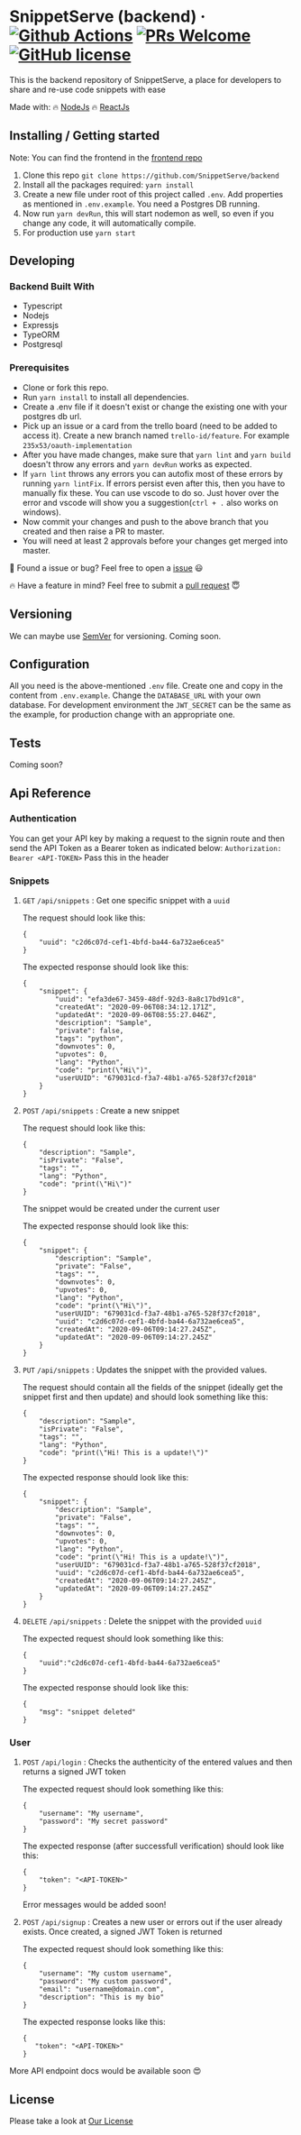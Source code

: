# SnippetServe (backend) &middot; [![Github Actions](https://github.com/SnippetServe/backend/workflows/Deploy%20To%20Heroku/badge.svg)](https://github.com/SnippetServe/backend/actions) [![PRs Welcome](https://img.shields.io/badge/PRs-welcome-brightgreen.svg?style=flat-square)](http://makeapullrequest.com) [![GitHub license](https://img.shields.io/badge/license-MIT-blue.svg?style=flat-square)](https://github.com/SnippetServe/backend/blob/master/LICENSE)

This is the backend repository of SnippetServe, a place for developers to share and re-use code snippets with ease

Made with:
🔥 [NodeJs]()
🔥 [ReactJs]()

## Installing / Getting started

Note: You can find the frontend in the [frontend repo](https://github.com/SnippetServe/frontend.git)

1. Clone this repo `git clone https://github.com/SnippetServe/backend`
2. Install all the packages required: `yarn install`
3. Create a new file under root of this project called `.env`. Add properties as mentioned in `.env.example`. You need a Postgres DB running.
4. Now run `yarn devRun`, this will start nodemon as well, so even if you change any code, it will automatically compile.
5. For production use `yarn start`

## Developing

### Backend Built With

- Typescript
- Nodejs
- Expressjs
- TypeORM
- Postgresql

### Prerequisites

- Clone or fork this repo.
- Run `yarn install` to install all dependencies.
- Create a .env file if it doesn't exist or change the existing one with your postgres db url.
- Pick up an issue or a card from the trello board (need to be added to access it). Create a new branch named `trello-id/feature`. For example `235x53/oauth-implementation`
- After you have made changes, make sure that `yarn lint` and `yarn build` doesn't throw any errors and `yarn devRun` works as expected.
- If `yarn lint` throws any errors you can autofix most of these errors by running `yarn lintFix`. If errors persist even after this, then you have to manually fix these. You can use vscode to do so. Just hover over the error and vscode will show you a suggestion(`ctrl + .` also works on windows).
- Now commit your changes and push to the above branch that you created and then raise a PR to master.
- You will need at least 2 approvals before your changes get merged into master.

🐛 Found a issue or bug? Feel free to open a [issue]() 😃

🔥 Have a feature in mind? Feel free to submit a [pull request]() 😇

## Versioning

We can maybe use [SemVer](http://semver.org/) for versioning. Coming soon.

## Configuration

All you need is the above-mentioned `.env` file. Create one and copy in the content from `.env.example`. Change the `DATABASE_URL` with your own database.
For development environment the `JWT_SECRET` can be the same as the example, for production change with an appropriate one.

## Tests

Coming soon?

## Api Reference

### Authentication
You can get your API key by making a request to the signin route and then send the API Token as a Bearer token as indicated below:
`Authorization: Bearer <API-TOKEN>` Pass this in the header

### Snippets
1. `GET` `/api/snippets` : Get one specific snippet with a `uuid`

    The request should look like this:    
    ```
    {
        "uuid": "c2d6c07d-cef1-4bfd-ba44-6a732ae6cea5"
    }
    ```

    The expected response should look like this:
    ```
    {
        "snippet": {
            "uuid": "efa3de67-3459-48df-92d3-8a8c17bd91c8",
            "createdAt": "2020-09-06T08:34:12.171Z",
            "updatedAt": "2020-09-06T08:55:27.046Z",
            "description": "Sample",
            "private": false,
            "tags": "python",
            "downvotes": 0,
            "upvotes": 0,
            "lang": "Python",
            "code": "print(\"Hi\")",
            "userUUID": "679031cd-f3a7-48b1-a765-528f37cf2018"
        }
    }
    ```
2. `POST` `/api/snippets` : Create a new snippet 
   
    The request should look like this:    

    ```
    {
        "description": "Sample",
        "isPrivate": "False",
        "tags": "",
        "lang": "Python",
        "code": "print(\"Hi\")"
    }
    ```
    The snippet would be created under the current user

    The expected response should look like this:
    ```
    {
        "snippet": {
            "description": "Sample",
            "private": "False",
            "tags": "",
            "downvotes": 0,
            "upvotes": 0,
            "lang": "Python",
            "code": "print(\"Hi\")",
            "userUUID": "679031cd-f3a7-48b1-a765-528f37cf2018",
            "uuid": "c2d6c07d-cef1-4bfd-ba44-6a732ae6cea5",
            "createdAt": "2020-09-06T09:14:27.245Z",
            "updatedAt": "2020-09-06T09:14:27.245Z"
        }
    }
    ```

3. `PUT` `/api/snippets` : Updates the snippet with the provided values. 

    The request should contain all the fields of the snippet (ideally get the snippet first and then update) and should look something like this:
    ```
    {
        "description": "Sample",
        "isPrivate": "False",
        "tags": "",
        "lang": "Python",
        "code": "print(\"Hi! This is a update!\")"
    }
    ```

    The expected response should look like this:
    ```
    {
        "snippet": {
            "description": "Sample",
            "private": "False",
            "tags": "",
            "downvotes": 0,
            "upvotes": 0,
            "lang": "Python",
            "code": "print(\"Hi! This is a update!\")",
            "userUUID": "679031cd-f3a7-48b1-a765-528f37cf2018",
            "uuid": "c2d6c07d-cef1-4bfd-ba44-6a732ae6cea5",
            "createdAt": "2020-09-06T09:14:27.245Z",
            "updatedAt": "2020-09-06T09:14:27.245Z"
        }
    }
    ```

4. `DELETE` `/api/snippets` : Delete the snippet with the provided `uuid`

    The expected request should look something like this:
    ```
    {
        "uuid":"c2d6c07d-cef1-4bfd-ba44-6a732ae6cea5"
    }
    ```

    The expected response should look like this:
    ```
    {
        "msg": "snippet deleted"
    }
    ```

### User 

1. `POST` `/api/login` : Checks the authenticity of the entered values and then returns a signed JWT token

    The expected request should look something like this:
    ```
    {
        "username": "My username",
        "password": "My secret password"
    }
    ```

    The expected response (after successfull verification) should look like this:
    ```
    {
        "token": "<API-TOKEN>"
    }
    ```

    Error messages would be added soon!

2. `POST` `/api/signup` : Creates a new user or errors out if the user already exists. Once created, a signed JWT Token is returned

    The expected request should look something like this:
    ```
    {
        "username": "My custom username",
        "password": "My custom password",
        "email": "username@domain.com",
        "description": "This is my bio"
    }
    ```

    The expected response looks like this:
    ```
    {
       "token": "<API-TOKEN>" 
    }
    ```

More API endpoint docs would be available soon 😍 

## License

Please take a look at [Our License](LICENSE)
